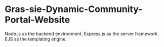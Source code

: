 # Gras-sie-Dynamic-Community-Portal-Website
Node.js as the backend environment. Express.js as the server framework. EJS as the templating engine.
